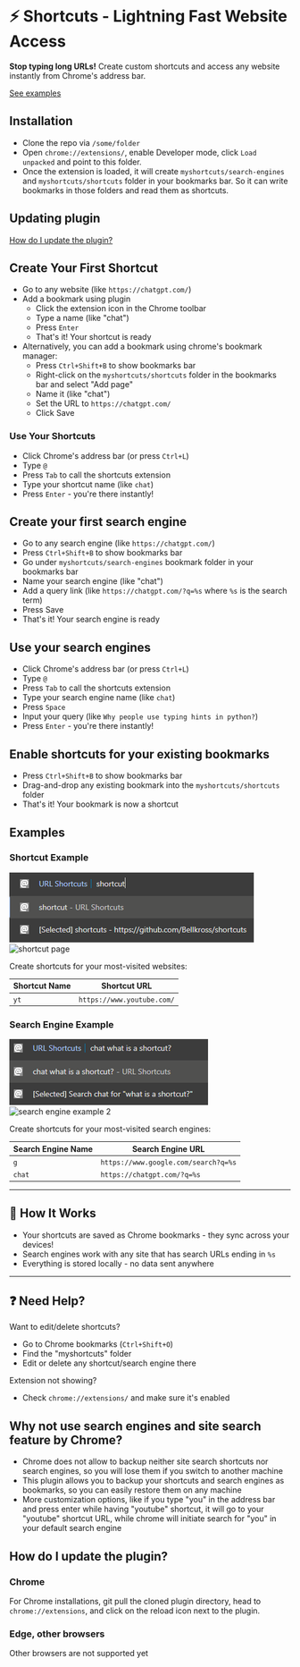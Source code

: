 # ⚡ Shortcuts - Lightning Fast Website Access

**Stop typing long URLs!** Create custom shortcuts and access any website instantly from Chrome's address bar.

[See examples](#examples)

## Installation

- Clone the repo via `/some/folder`
- Open `chrome://extensions/`, enable Developer mode, click `Load unpacked` and point to this folder.
- Once the extension is loaded, it will create `myshortcuts/search-engines` and `myshortcuts/shortcuts` folder in your bookmarks bar. So it can write bookmarks in those folders and read them as shortcuts.

## Updating plugin

[How do I update the plugin?](#how-do-i-update-the-plugin)

## Create Your First Shortcut

- Go to any website (like `https://chatgpt.com/`)
- Add a bookmark using plugin
  - Click the extension icon in the Chrome toolbar
  - Type a name (like "chat")
  - Press `Enter`
  - That's it! Your shortcut is ready
- Alternatively, you can add a bookmark using chrome's bookmark manager:
  - Press `Ctrl+Shift+B` to show bookmarks bar
  - Right-click on the `myshortcuts/shortcuts` folder in the bookmarks bar and select "Add page"
  - Name it (like "chat")
  - Set the URL to `https://chatgpt.com/`
  - Click Save

### Use Your Shortcuts

- Click Chrome's address bar (or press `Ctrl+L`)
- Type `@`
- Press `Tab` to call the shortcuts extension
- Type your shortcut name (like `chat`)
- Press `Enter` - you're there instantly!

## Create your first search engine

- Go to any search engine (like `https://chatgpt.com/`)
- Press `Ctrl+Shift+B` to show bookmarks bar
- Go under `myshortcuts/search-engines` bookmark folder in your bookmarks bar
- Name your search engine (like "chat")
- Add a query link (like `https://chatgpt.com/?q=%s` where `%s` is the search term)
- Press Save
- That's it! Your search engine is ready

## Use your search engines

- Click Chrome's address bar (or press `Ctrl+L`)
- Type `@`
- Press `Tab` to call the shortcuts extension
- Type your search engine name (like `chat`)
- Press `Space`
- Input your query (like `Why people use typing hints in python?`)
- Press `Enter` - you're there instantly!

## Enable shortcuts for your existing bookmarks

- Press `Ctrl+Shift+B` to show bookmarks bar
- Drag-and-drop any existing bookmark into the `myshortcuts/shortcuts` folder
- That's it! Your bookmark is now a shortcut

## Examples

### Shortcut Example

![shortcut](readme_pictures/shortcut.png)
![shortcut page](readme_pictures/shortcutpage.png)

Create shortcuts for your most-visited websites:

| Shortcut Name | Shortcut URL |
|-----------|--------|
| `yt` | `https://www.youtube.com/` |

### Search Engine Example

![search engine example 1](readme_pictures/searchengineexample1.png)
![search engine example 2](readme_pictures/searchengineexample2.png)

Create shortcuts for your most-visited search engines:

| Search Engine Name | Search Engine URL |
|-----------|--------|
| `g` | `https://www.google.com/search?q=%s` |
| `chat` | `https://chatgpt.com/?q=%s` |

---

## 🔧 How It Works

- Your shortcuts are saved as Chrome bookmarks - they sync across your devices!
- Search engines work with any site that has search URLs ending in `%s`
- Everything is stored locally - no data sent anywhere

---

## ❓ Need Help?

Want to edit/delete shortcuts?

- Go to Chrome bookmarks (`Ctrl+Shift+O`)
- Find the "myshortcuts" folder
- Edit or delete any shortcut/search engine there

Extension not showing?

- Check `chrome://extensions/` and make sure it's enabled

## Why not use search engines and site search feature by Chrome?

- Chrome does not allow to backup neither site search shortcuts nor search engines, so you will lose them if you switch to another machine
- This plugin allows you to backup your shortcuts and search engines as bookmarks, so you can easily restore them on any machine
- More customization options, like if you type "you" in the address bar and press enter while having "youtube" shortcut, it will go to your "youtube" shortcut URL, while chrome will initiate search for "you" in your default search engine

## How do I update the plugin?

### Chrome

For Chrome installations, git pull the cloned plugin directory, head to `chrome://extensions`, and click on the reload icon next to the plugin.

### Edge, other browsers

Other browsers are not supported yet
